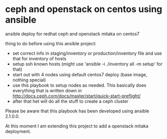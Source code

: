 # ceph and openstack on centos using ansible
ansible deploy for redhat ceph and openstack mitaka on centos7

thing to do before using this ansible project:
- set correct info in staging/inventory or production/inventory file and use that for inventory of hosts
- setup ssh known hosts (might use 'ansible -i ./inventory all -m setup' for that)
- start out with 4 nodes using default centos7 deploy (base image, nothing special)
- use this playbook to setup nodes as needed. This basically does everything that is written down in 
  http://docs.ceph.com/docs/master/start/quick-start-preflight/
- after that het will do  all the stuff to create a ceph cluster

Please be aware that this playbook has been developed using ansible 2.1.0.0.

At this moment I am extending this project to add a openstack mitaka deployment.
